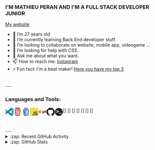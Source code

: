 ### I'M MATHIEU PERAN AND I'M A FULL STACK DEVELOPER JUNIOR

[My website][website]


- 🔭 I’m 27 years old
- 🌱 I’m currently learning Back End developer stuff.
- 👯 I’m looking to collaborate on website, mobile app, videogame ...
- 🤔 I’m looking for help with CSS.
- 💬 Ask me about what you want.
- 📫 How to reach me: [Instagram][instagram] 
- ⚡ Fun fact: I'm a beat maker! [Here you have my top 3][soundcloud]

<br />
---

### Languages and Tools:

[<img align="left" alt="Visual Studio Code" width="26px" src="https://raw.githubusercontent.com/github/explore/80688e429a7d4ef2fca1e82350fe8e3517d3494d/topics/visual-studio-code/visual-studio-code.png" />]
[<img align="left" alt="HTML5" width="26px" src="https://raw.githubusercontent.com/github/explore/80688e429a7d4ef2fca1e82350fe8e3517d3494d/topics/html/html.png" />]
[<img align="left" alt="CSS3" width="26px" src="https://raw.githubusercontent.com/github/explore/80688e429a7d4ef2fca1e82350fe8e3517d3494d/topics/css/css.png" />]
[<img align="left" alt="JavaScript" width="26px" src="https://raw.githubusercontent.com/github/explore/80688e429a7d4ef2fca1e82350fe8e3517d3494d/topics/javascript/javascript.png" />]
[<img align="left" alt="Git" width="26px" src="https://raw.githubusercontent.com/github/explore/80688e429a7d4ef2fca1e82350fe8e3517d3494d/topics/git/git.png" />]
[<img align="left" alt="GitHub" width="26px" src="https://raw.githubusercontent.com/github/explore/78df643247d429f6cc873026c0622819ad797942/topics/github/github.png" />]
[<img align="left" alt="Terminal" width="26px" src="https://raw.githubusercontent.com/github/explore/80688e429a7d4ef2fca1e82350fe8e3517d3494d/topics/terminal/terminal.png" />]

<br />
<br />
---


<details>
  <summary>:zap: Recent GitHub Activity</summary>
  
<!--START_SECTION:activity-->
1. 🗣 Let's check [My work for Art N Boat](https://github.com/Mathieu-URA/ArtnBoat)
2. ❗️ This is my [Portofolio 1](https://github.com/Mathieu-URA/PortfolioMathieu)
3. 🗣 You can comment my program [Frigo Magic](https://github.com/Mathieu-URA/FrigoMagic)
5. 🎉 This is my [Portfolio 2](https://github.com/Mathieu-URA/Portfolio)
<!--END_SECTION:activity-->

</details>

<details>
  <summary>:zap: GitHub Stats</summary>

  <img align="left" alt="Mathieu-URA GitHub Stats" src="https://github-readme-stats.Mathieu-URA.vercel.app/api?username=Mathieu-URA&show_icons=true&hide_border=true" />

</details>

[website]: https://mathieu-ura.github.io/PortfolioMathieu/
[instagram]: https://www.instagram.com/mathieu_omega/?hl=fr
[soundcloud]: https://soundcloud.com/mathieu-peran/tracks
